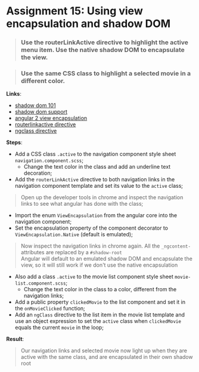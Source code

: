 Assignment 15: Using view encapsulation and shadow DOM
==============================================

> ### Use the routerLinkActive directive to highlight the active menu item. Use the native shadow DOM to encapsulate the view.  

> ### Use the same CSS class to highlight a selected movie in a different color.

**Links**:
- [shadow dom 101](https://www.html5rocks.com/en/tutorials/webcomponents/shadowdom/)
- [shadow dom support](http://caniuse.com/#search=shadow%20dom)
- [angular 2 view encapsulation](http://blog.thoughtram.io/angular/2015/06/29/shadow-dom-strategies-in-angular2.html)
- [routerlinkactive directive](https://angular.io/docs/ts/latest/api/router/index/RouterLinkActive-directive.html)
- [ngclass directive](https://angular.io/docs/ts/latest/api/common/index/NgClass-directive.html)

**Steps**:
- Add a CSS class `.active` to the navigation component style sheet `navigation.component.scss`;
  - Change the text color in the class and add an underline text decoration;
- Add the `routerLinkActive` directive to both navigation links in the navigation component template and set its value to the `active` class;
> Open up the developer tools in chrome and inspect the navigation links to see what angular has done with the class;
- Import the enum `ViewEncapsulation` from the angular core into the navigation component;
- Set the encapsulation property of the component decorator to `ViewEncapsulation.Native` (default is emulated);
> Now inspect the navigation links in chrome again. All the `_ngcontent-` attributes are replaced by a `#shadow-root`  
> Angular will default to an emulated shadow DOM and encapsulate the view, so it will still work if we don't use the native encapsulation
- Also add a class `.active` to the movie list component style sheet `movie-list.component.scss`;
  - Change the text color in the class to a color, different from the navigation links;
- Add a public property `clickedMovie` to the list component and set it in the `onMovieClicked` function;
- Add an `ngClass` directive to the list item in the movie list template and use an object expression to set the `active` class when `clickedMovie` equals the current `movie` in the loop;

**Result**:
> Our navigation links and selected movie now light up when they are active with the same class, and are encapsulated in their own shadow root